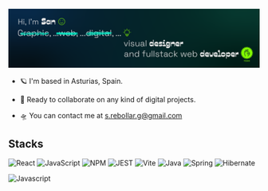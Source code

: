 ![Hi, I'm San.](/github-banner.png)

- 🪐 I'm based in Asturias, Spain.

- 🌠 Ready to collaborate on any kind of digital projects.

- 🛸 You can contact me at [s.rebollar.g@gmail.com](mailto:s.rebollar.g@gmail.com)

## Stacks
![React](https://img.shields.io/badge/React-20232A?style=for-the-badge&logo=react&logoColor=61DAFB)
![JavaScript](https://img.shields.io/badge/JavaScript-323330?style=for-the-badge&logo=javascript&logoColor=F7DF1E)
![NPM](https://img.shields.io/badge/npm-CB3837?style=for-the-badge&logo=npm&logoColor=white)
![JEST](https://img.shields.io/badge/Jest-C21325?style=for-the-badge&logo=jest&logoColor=white)
![Vite ](https://img.shields.io/badge/Vite-B73BFE?style=for-the-badge&logo=vite&logoColor=FFD62E)
![Java](https://img.shields.io/badge/java-%23ED8B00.svg?style=for-the-badge&logo=openjdk&logoColor=white)
![Spring](https://img.shields.io/badge/Spring-6DB33F?style=for-the-badge&logo=spring&logoColor=white)
![Hibernate](https://img.shields.io/badge/Hibernate-59666C?style=for-the-badge&logo=Hibernate&logoColor=white)

![Javascript](https://github.com/San-QP/San-QP/assets/151630667/f27dfcc0-aede-4660-8bd0-6f95d38c9ab8)

